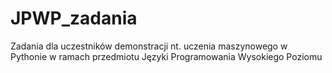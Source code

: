 # JPWP_zadania
Zadania dla uczestników demonstracji nt. uczenia maszynowego w Pythonie w ramach przedmiotu Języki Programowania Wysokiego Poziomu
